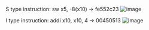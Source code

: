 S type instruction: sw    x5, -8(x10) -> fe552c23
![image](https://github.com/user-attachments/assets/c730d777-ddf8-4b82-a4c4-802a968ab6f4)



I type instruction: addi  x10, x10, 4 -> 00450513
![image](https://github.com/user-attachments/assets/5c27a2fe-be8d-4e3c-9dab-39e20d5ca3ca)
